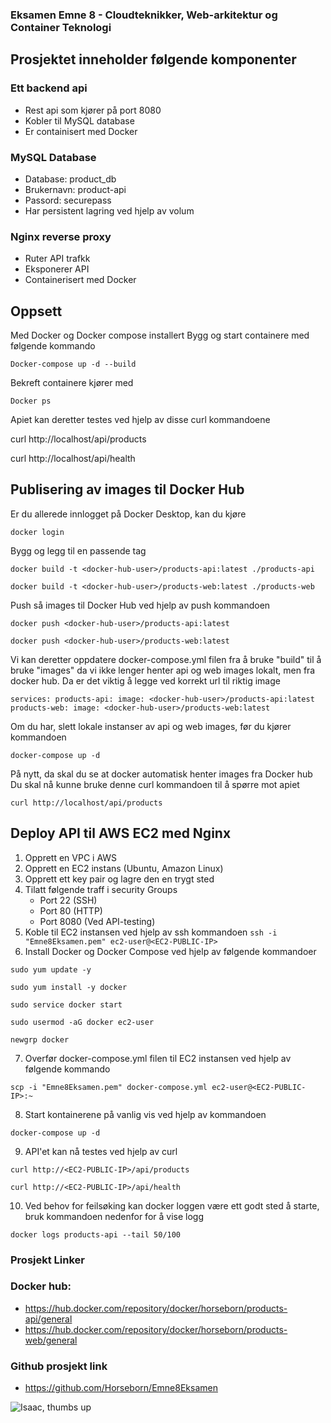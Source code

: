 ### Eksamen Emne 8 - Cloudteknikker, Web-arkitektur og Container Teknologi

## Prosjektet inneholder følgende komponenter

### Ett backend api

- Rest api som kjører på port 8080
- Kobler til MySQL database
- Er containisert med Docker

### MySQL Database

- Database: product_db
- Brukernavn: product-api
- Passord: securepass
- Har persistent lagring ved hjelp av volum

### Nginx reverse proxy

- Ruter API trafkk
- Eksponerer API
- Containerisert med Docker

## Oppsett

Med Docker og Docker compose installert
Bygg og start containere med følgende kommando

`Docker-compose up -d --build`

Bekreft containere kjører med

`Docker ps`

Apiet kan deretter testes ved hjelp av disse curl kommandoene

curl http://localhost/api/products

curl http://localhost/api/health

## Publisering av images til Docker Hub

Er du allerede innlogget på Docker Desktop, kan du kjøre

`docker login`

Bygg og legg til en passende tag

`docker build -t <docker-hub-user>/products-api:latest ./products-api`

`docker build -t <docker-hub-user>/products-web:latest ./products-web`

Push så images til Docker Hub ved hjelp av push kommandoen

`docker push <docker-hub-user>/products-api:latest`

`docker push <docker-hub-user>/products-web:latest`

Vi kan deretter oppdatere docker-compose.yml filen fra å bruke "build" til å bruke "images" da vi ikke lenger henter api
og web images lokalt, men fra docker hub.
Da er det viktig å legge ved korrekt url til riktig image

`services:
  products-api:
    image: <docker-hub-user>/products-api:latest
  products-web:
    image: <docker-hub-user>/products-web:latest`

Om du har, slett lokale instanser av api og web images, før du kjører kommandoen

`docker-compose up -d`

På nytt, da skal du se at docker automatisk henter images fra Docker hub
Du skal nå kunne bruke denne curl kommandoen til å spørre mot apiet

`curl http://localhost/api/products`

## Deploy API til AWS EC2 med Nginx

1. Opprett en VPC i AWS
2. Opprett en EC2 instans (Ubuntu, Amazon Linux)
3. Opprett ett key pair og lagre den en trygt sted
4. Tilatt følgende traff i security Groups
    - Port 22 (SSH)
    - Port 80 (HTTP)
    - Port 8080 (Ved API-testing)
5. Koble til EC2 instansen ved hjelp av ssh kommandoen
   `ssh -i "Emne8Eksamen.pem" ec2-user@<EC2-PUBLIC-IP>`
6. Install Docker og Docker Compose ved hjelp av følgende kommandoer

`sudo yum update -y`

`sudo yum install -y docker`

`sudo service docker start`

`sudo usermod -aG docker ec2-user`

`newgrp docker`

7. Overfør docker-compose.yml filen til EC2 instansen ved hjelp av følgende kommando

`scp -i "Emne8Eksamen.pem" docker-compose.yml ec2-user@<EC2-PUBLIC-IP>:~`

8. Start kontainerene på vanlig vis ved hjelp av kommandoen

`docker-compose up -d`

9. API'et kan nå testes ved hjelp av curl

`curl http://<EC2-PUBLIC-IP>/api/products`

`curl http://<EC2-PUBLIC-IP>/api/health`

10. Ved behov for feilsøking kan docker loggen være ett godt sted å starte, bruk kommandoen nedenfor for å vise logg

`docker logs products-api --tail 50/100`

### Prosjekt Linker

### Docker hub:

- https://hub.docker.com/repository/docker/horseborn/products-api/general
- https://hub.docker.com/repository/docker/horseborn/products-web/general

### Github prosjekt link

- https://github.com/Horseborn/Emne8Eksamen

![Isaac, thumbs up](https://media.tenor.com/6VBWwSJMRhEAAAAe/thumbs-up-tboi.png)

